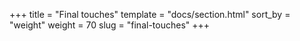 +++
title = "Final touches"
template = "docs/section.html"
sort_by = "weight"
weight = 70
slug = "final-touches"
+++
